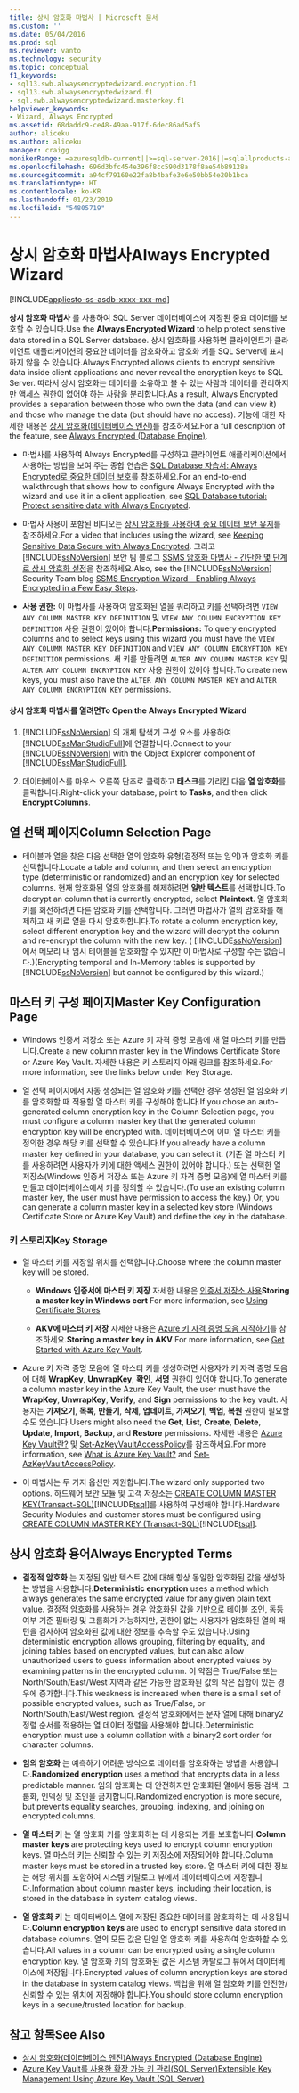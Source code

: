 ```yaml
---
title: 상시 암호화 마법사 | Microsoft 문서
ms.custom: ''
ms.date: 05/04/2016
ms.prod: sql
ms.reviewer: vanto
ms.technology: security
ms.topic: conceptual
f1_keywords:
- sql13.swb.alwaysencryptedwizard.encryption.f1
- sql13.swb.alwaysencryptedwizard.f1
- sql.swb.alwaysencryptedwizard.masterkey.f1
helpviewer_keywords:
- Wizard, Always Encrypted
ms.assetid: 68daddc9-ce48-49aa-917f-6dec86ad5af5
author: aliceku
ms.author: aliceku
manager: craigg
monikerRange: =azuresqldb-current||>=sql-server-2016||=sqlallproducts-allversions||>=sql-server-linux-2017||=azuresqldb-mi-current
ms.openlocfilehash: 696d3bfc454e396f8cc590d3178f8ae54b89128a
ms.sourcegitcommit: a94cf79160e22fa8b4bafe3e6e50bb54e20b1bca
ms.translationtype: HT
ms.contentlocale: ko-KR
ms.lasthandoff: 01/23/2019
ms.locfileid: "54805719"
---
```

# <a name="always-encrypted-wizard"></a><span data-ttu-id="29a2a-102">상시 암호화 마법사</span><span class="sxs-lookup"><span data-stu-id="29a2a-102">Always Encrypted Wizard</span></span>
[!INCLUDE[appliesto-ss-asdb-xxxx-xxx-md](../../../includes/appliesto-ss-asdb-xxxx-xxx-md.md)]

<span data-ttu-id="29a2a-103">**상시 암호화 마법사** 를 사용하여 SQL Server 데이터베이스에 저장된 중요 데이터를 보호할 수 있습니다.</span><span class="sxs-lookup"><span data-stu-id="29a2a-103">Use the **Always Encrypted Wizard** to help protect sensitive data  stored in a SQL Server database.</span></span> <span data-ttu-id="29a2a-104">상시 암호화를 사용하면 클라이언트가 클라이언트 애플리케이션의 중요한 데이터를 암호화하고 암호화 키를 SQL Server에 표시하지 않을 수 있습니다.</span><span class="sxs-lookup"><span data-stu-id="29a2a-104">Always Encrypted allows clients to encrypt sensitive data inside client applications and never reveal the encryption keys to SQL Server.</span></span> <span data-ttu-id="29a2a-105">따라서 상시 암호화는 데이터를 소유하고 볼 수 있는 사람과 데이터를 관리하지만 액세스 권한이 없어야 하는 사람을 분리합니다.</span><span class="sxs-lookup"><span data-stu-id="29a2a-105">As a result, Always Encrypted provides a separation between those who own the data (and can view it) and those who manage the data (but should have no access).</span></span>  <span data-ttu-id="29a2a-106">기능에 대한 자세한 내용은 [상시 암호화&#40;데이터베이스 엔진&#41;](../../../relational-databases/security/encryption/always-encrypted-database-engine.md)를 참조하세요.</span><span class="sxs-lookup"><span data-stu-id="29a2a-106">For a full description of the feature, see [Always Encrypted &#40;Database Engine&#41;](../../../relational-databases/security/encryption/always-encrypted-database-engine.md).</span></span>  
 
 - <span data-ttu-id="29a2a-107">마법사를 사용하여 Always Encrypted를 구성하고 클라이언트 애플리케이션에서 사용하는 방법을 보여 주는 종합 연습은 [SQL Database 자습서: Always Encrypted로 중요한 데이터 보호](https://azure.microsoft.com/documentation/articles/sql-database-always-encrypted/)를 참조하세요.</span><span class="sxs-lookup"><span data-stu-id="29a2a-107">For an end-to-end walkthrough that shows how to configure Always Encrypted with the wizard and use it in a client application, see [SQL Database tutorial: Protect sensitive data with Always Encrypted](https://azure.microsoft.com/documentation/articles/sql-database-always-encrypted/).</span></span>  
 
 - <span data-ttu-id="29a2a-108">마법사 사용이 포함된 비디오는 [상시 암호화를 사용하여 중요 데이터 보안 유지](https://channel9.msdn.com/events/DataDriven/SQLServer2016/AlwaysEncrypted)를 참조하세요.</span><span class="sxs-lookup"><span data-stu-id="29a2a-108">For a video that includes using the wizard, see [Keeping Sensitive Data Secure with Always Encrypted](https://channel9.msdn.com/events/DataDriven/SQLServer2016/AlwaysEncrypted).</span></span> <span data-ttu-id="29a2a-109">그리고 [!INCLUDE[ssNoVersion](../../../includes/ssnoversion-md.md)] 보안 팀 블로그 [SSMS 암호화 마법사 - 간단한 몇 단계로 상시 암호화 설정](https://blogs.msdn.com/b/sqlsecurity/archive/2015/11/01/ssms-encryption-wizard-enabling-always-encrypted-made-easy.aspx)을 참조하세요.</span><span class="sxs-lookup"><span data-stu-id="29a2a-109">Also, see the [!INCLUDE[ssNoVersion](../../../includes/ssnoversion-md.md)] Security Team blog [SSMS Encryption Wizard - Enabling Always Encrypted in a Few Easy Steps](https://blogs.msdn.com/b/sqlsecurity/archive/2015/11/01/ssms-encryption-wizard-enabling-always-encrypted-made-easy.aspx).</span></span>  
 
 - <span data-ttu-id="29a2a-110">**사용 권한:** 이 마법사를 사용하여 암호화된 열을 쿼리하고 키를 선택하려면 `VIEW ANY COLUMN MASTER KEY DEFINITION` 및 `VIEW ANY COLUMN ENCRYPTION KEY DEFINITION` 사용 권한이 있어야 합니다.</span><span class="sxs-lookup"><span data-stu-id="29a2a-110">**Permissions:** To query encrypted columns and to select keys using this wizard you must have the `VIEW ANY COLUMN MASTER KEY DEFINITION` and `VIEW ANY COLUMN ENCRYPTION KEY DEFINITION` permissions.</span></span> <span data-ttu-id="29a2a-111">새 키를 만들려면 `ALTER ANY COLUMN MASTER KEY` 및 `ALTER ANY COLUMN ENCRYPTION KEY` 사용 권한이 있어야 합니다.</span><span class="sxs-lookup"><span data-stu-id="29a2a-111">To create new keys, you must also have the `ALTER ANY COLUMN MASTER KEY` and `ALTER ANY COLUMN ENCRYPTION KEY` permissions.</span></span>  
 
 #### <a name="to-open-the-always-encrypted-wizard"></a><span data-ttu-id="29a2a-112">상시 암호화 마법사를 열려면</span><span class="sxs-lookup"><span data-stu-id="29a2a-112">To Open the Always Encrypted Wizard</span></span>
 
 1.  <span data-ttu-id="29a2a-113">[!INCLUDE[ssNoVersion](../../../includes/ssnoversion-md.md)] 의 개체 탐색기 구성 요소를 사용하여 [!INCLUDE[ssManStudioFull](../../../includes/ssmanstudiofull-md.md)]에 연결합니다.</span><span class="sxs-lookup"><span data-stu-id="29a2a-113">Connect to your [!INCLUDE[ssNoVersion](../../../includes/ssnoversion-md.md)] with the Object Explorer component of [!INCLUDE[ssManStudioFull](../../../includes/ssmanstudiofull-md.md)].</span></span>  
   
 2.  <span data-ttu-id="29a2a-114">데이터베이스를 마우스 오른쪽 단추로 클릭하고 **태스크**를 가리킨 다음 **열 암호화**를 클릭합니다.</span><span class="sxs-lookup"><span data-stu-id="29a2a-114">Right-click your database, point to **Tasks**, and then click **Encrypt Columns**.</span></span>  
   
 ## <a name="column-selection-page"></a><span data-ttu-id="29a2a-115">열 선택 페이지</span><span class="sxs-lookup"><span data-stu-id="29a2a-115">Column Selection Page</span></span>
 - <span data-ttu-id="29a2a-116">테이블과 열을 찾은 다음 선택한 열의 암호화 유형(결정적 또는 임의)과 암호화 키를 선택합니다.</span><span class="sxs-lookup"><span data-stu-id="29a2a-116">Locate a table and column, and then select an encryption type  (deterministic or randomized) and an encryption key for selected columns.</span></span> <span data-ttu-id="29a2a-117">현재 암호화된 열의 암호화를 해제하려면 **일반 텍스트**를 선택합니다.</span><span class="sxs-lookup"><span data-stu-id="29a2a-117">To decrypt an column that is currently encrypted, select **Plaintext**.</span></span> <span data-ttu-id="29a2a-118">열 암호화 키를 회전하려면 다른 암호화 키를 선택합니다. 그러면 마법사가 열의 암호화를 해제하고 새 키로 열을 다시 암호화합니다.</span><span class="sxs-lookup"><span data-stu-id="29a2a-118">To rotate a column encryption key, select different encryption key and the wizard will decrypt the column and re-encrypt the column with the new key.</span></span> <span data-ttu-id="29a2a-119">( [!INCLUDE[ssNoVersion](../../../includes/ssnoversion-md.md)] 에서 메모리 내 임시 테이블을 암호화할 수 있지만 이 마법사로 구성할 수는 없습니다.)</span><span class="sxs-lookup"><span data-stu-id="29a2a-119">(Encrypting temporal and In-Memory tables is supported by [!INCLUDE[ssNoVersion](../../../includes/ssnoversion-md.md)] but cannot be configured by this wizard.)</span></span>  
 
## <a name="master-key-configuration-page"></a><span data-ttu-id="29a2a-120">마스터 키 구성 페이지</span><span class="sxs-lookup"><span data-stu-id="29a2a-120">Master Key Configuration Page</span></span>  
 - <span data-ttu-id="29a2a-121">Windows 인증서 저장소 또는 Azure 키 자격 증명 모음에 새 열 마스터 키를 만듭니다.</span><span class="sxs-lookup"><span data-stu-id="29a2a-121">Create a new column master key in the Windows Certificate Store or Azure Key Vault.</span></span> <span data-ttu-id="29a2a-122">자세한 내용은 키 스토리지 아래 링크를 참조하세요.</span><span class="sxs-lookup"><span data-stu-id="29a2a-122">For more information, see the links below under Key Storage.</span></span>  
 
 - <span data-ttu-id="29a2a-123">열 선택 페이지에서 자동 생성되는 열 암호화 키를 선택한 경우 생성된 열 암호화 키를 암호화할 때 적용할 열 마스터 키를 구성해야 합니다.</span><span class="sxs-lookup"><span data-stu-id="29a2a-123">If you chose an auto-generated column encryption key in the Column Selection page, you must configure a column master key that the generated column encryption key will be encrypted with.</span></span> <span data-ttu-id="29a2a-124">데이터베이스에 이미 열 마스터 키를 정의한 경우 해당 키를 선택할 수 있습니다.</span><span class="sxs-lookup"><span data-stu-id="29a2a-124">If you already have a column master key defined in your database, you can select it.</span></span> <span data-ttu-id="29a2a-125">(기존 열 마스터 키를 사용하려면 사용자가 키에 대한 액세스 권한이 있어야 합니다.) 또는 선택한 열 저장소(Windows 인증서 저장소 또는 Azure 키 자격 증명 모음)에 열 마스터 키를 만들고 데이터베이스에서 키를 정의할 수 있습니다.</span><span class="sxs-lookup"><span data-stu-id="29a2a-125">(To use an existing column master key, the user must have permission to access the key.) Or, you can generate a column master key in a selected key store (Windows Certificate Store or Azure Key Vault) and define the key in the database.</span></span>  
 
 ### <a name="key-storage"></a><span data-ttu-id="29a2a-126">**키 스토리지**</span><span class="sxs-lookup"><span data-stu-id="29a2a-126">**Key Storage**</span></span>  
 
 - <span data-ttu-id="29a2a-127">열 마스터 키를 저장할 위치를 선택합니다.</span><span class="sxs-lookup"><span data-stu-id="29a2a-127">Choose where the column master key will be stored.</span></span>  
 
   - <span data-ttu-id="29a2a-128">**Windows 인증서에 마스터 키 저장** 자세한 내용은 [인증서 저장소 사용](/windows/desktop/SecCrypto/using-certificate-stores)</span><span class="sxs-lookup"><span data-stu-id="29a2a-128">**Storing a master key in Windows cert** For more information, see [Using Certificate Stores](/windows/desktop/SecCrypto/using-certificate-stores)</span></span>  
 
   - <span data-ttu-id="29a2a-129">**AKV에 마스터 키 저장** 자세한 내용은 [Azure 키 자격 증명 모음 시작하기](https://azure.microsoft.com/documentation/articles/key-vault-get-started/)를 참조하세요.</span><span class="sxs-lookup"><span data-stu-id="29a2a-129">**Storing a master key in AKV** For more information, see [Get Started with Azure Key Vault](https://azure.microsoft.com/documentation/articles/key-vault-get-started/).</span></span>  
 
 - <span data-ttu-id="29a2a-130">Azure 키 자격 증명 모음에 열 마스터 키를 생성하려면 사용자가 키 자격 증명 모음에 대해 **WrapKey**, **UnwrapKey**, **확인**, **서명** 권한이 있어야 합니다.</span><span class="sxs-lookup"><span data-stu-id="29a2a-130">To generate a column master key in the Azure Key Vault, the user must have the **WrapKey**, **UnwrapKey**, **Verify**, and **Sign** permissions to the key vault.</span></span> <span data-ttu-id="29a2a-131">사용자는 **가져오기**, **목록**, **만들기**, **삭제**, **업데이트**, **가져오기**, **백업**, **복원** 권한이 필요할 수도 있습니다.</span><span class="sxs-lookup"><span data-stu-id="29a2a-131">Users might also need the **Get**, **List**, **Create**, **Delete**, **Update**, **Import**, **Backup**, and **Restore** permissions.</span></span> <span data-ttu-id="29a2a-132">자세한 내용은 [Azure Key Vault란?](https://azure.microsoft.com/documentation/articles/key-vault-whatis/) 및 [Set-AzKeyVaultAccessPolicy](https://msdn.microsoft.com/library/mt603625.aspx)를 참조하세요.</span><span class="sxs-lookup"><span data-stu-id="29a2a-132">For more information, see [What is Azure Key Vault?](https://azure.microsoft.com/documentation/articles/key-vault-whatis/) and   [Set-AzKeyVaultAccessPolicy](https://msdn.microsoft.com/library/mt603625.aspx).</span></span>  
 
 - <span data-ttu-id="29a2a-133">이 마법사는 두 가지 옵션만 지원합니다.</span><span class="sxs-lookup"><span data-stu-id="29a2a-133">The wizard only supported two options.</span></span> <span data-ttu-id="29a2a-134">하드웨어 보안 모듈 및 고객 저장소는 [CREATE COLUMN MASTER KEY&#40;Transact-SQL&#41;](../../../t-sql/statements/create-column-master-key-transact-sql.md)[!INCLUDE[tsql](../../../includes/tsql-md.md)]를 사용하여 구성해야 합니다.</span><span class="sxs-lookup"><span data-stu-id="29a2a-134">Hardware Security Modules and customer stores must be configured using [CREATE COLUMN MASTER KEY &#40;Transact-SQL&#41;](../../../t-sql/statements/create-column-master-key-transact-sql.md)[!INCLUDE[tsql](../../../includes/tsql-md.md)].</span></span>  
 
 ## <a name="always-encrypted-terms"></a><span data-ttu-id="29a2a-135">상시 암호화 용어</span><span class="sxs-lookup"><span data-stu-id="29a2a-135">Always Encrypted Terms</span></span>  
 
 - <span data-ttu-id="29a2a-136">**결정적 암호화** 는 지정된 일반 텍스트 값에 대해 항상 동일한 암호화된 값을 생성하는 방법을 사용합니다.</span><span class="sxs-lookup"><span data-stu-id="29a2a-136">**Deterministic encryption** uses a method which always generates the same encrypted value for any given plain text value.</span></span> <span data-ttu-id="29a2a-137">결정적 암호화를 사용하는 경우 암호화된 값을 기반으로 테이블 조인, 동등 여부 기준 필터링 및 그룹화가 가능하지만, 권한이 없는 사용자가 암호화된 열의 패턴을 검사하여 암호화된 값에 대한 정보를 추측할 수도 있습니다.</span><span class="sxs-lookup"><span data-stu-id="29a2a-137">Using deterministic encryption allows grouping, filtering by equality, and joining tables based on encrypted values, but can also allow unauthorized users to guess information about encrypted values by examining patterns in the encrypted column.</span></span> <span data-ttu-id="29a2a-138">이 약점은 True/False 또는 North/South/East/West 지역과 같은 가능한 암호화된 값의 작은 집합이 있는 경우에 증가합니다.</span><span class="sxs-lookup"><span data-stu-id="29a2a-138">This weakness is increased when there is a small set of possible encrypted values, such as True/False, or North/South/East/West region.</span></span> <span data-ttu-id="29a2a-139">결정적 암호화에서는 문자 열에 대해 binary2 정렬 순서를 적용하는 열 데이터 정렬을 사용해야 합니다.</span><span class="sxs-lookup"><span data-stu-id="29a2a-139">Deterministic encryption must use a column collation with a binary2 sort order for character columns.</span></span>  
 
 - <span data-ttu-id="29a2a-140">**임의 암호화** 는 예측하기 어려운 방식으로 데이터를 암호화하는 방법을 사용합니다.</span><span class="sxs-lookup"><span data-stu-id="29a2a-140">**Randomized encryption** uses a method that encrypts data in a less predictable manner.</span></span> <span data-ttu-id="29a2a-141">임의 암호화는 더 안전하지만 암호화된 열에서 동등 검색, 그룹화, 인덱싱 및 조인을 금지합니다.</span><span class="sxs-lookup"><span data-stu-id="29a2a-141">Randomized encryption is more secure, but prevents equality searches, grouping, indexing, and joining on encrypted columns.</span></span>  

 - <span data-ttu-id="29a2a-142">**열 마스터 키** 는 열 암호화 키를 암호화하는 데 사용되는 키를 보호합니다.</span><span class="sxs-lookup"><span data-stu-id="29a2a-142">**Column master keys** are protecting keys used to encrypt column encryption keys.</span></span> <span data-ttu-id="29a2a-143">열 마스터 키는 신뢰할 수 있는 키 저장소에 저장되어야 합니다.</span><span class="sxs-lookup"><span data-stu-id="29a2a-143">Column master keys must be stored in a trusted key store.</span></span> <span data-ttu-id="29a2a-144">열 마스터 키에 대한 정보는 해당 위치를 포함하여 시스템 카탈로그 뷰에서 데이터베이스에 저장됩니다.</span><span class="sxs-lookup"><span data-stu-id="29a2a-144">Information about column master keys, including their location, is stored in the database in system catalog views.</span></span>  

 - <span data-ttu-id="29a2a-145">**열 암호화 키** 는 데이터베이스 열에 저장된 중요한 데이터를 암호화하는 데 사용됩니다.</span><span class="sxs-lookup"><span data-stu-id="29a2a-145">**Column encryption keys** are used to encrypt sensitive data stored in database columns.</span></span> <span data-ttu-id="29a2a-146">열의 모든 값은 단일 열 암호화 키를 사용하여 암호화할 수 있습니다.</span><span class="sxs-lookup"><span data-stu-id="29a2a-146">All values in a column can be encrypted using a single column encryption key.</span></span> <span data-ttu-id="29a2a-147">열 암호화 키의 암호화된 값은 시스템 카탈로그 뷰에서 데이터베이스에 저장됩니다.</span><span class="sxs-lookup"><span data-stu-id="29a2a-147">Encrypted values of column encryption keys are stored in the database in system catalog views.</span></span> <span data-ttu-id="29a2a-148">백업을 위해 열 암호화 키를 안전한/신뢰할 수 있는 위치에 저장해야 합니다.</span><span class="sxs-lookup"><span data-stu-id="29a2a-148">You should store column encryption keys in a secure/trusted location for backup.</span></span>  

 ## <a name="see-also"></a><span data-ttu-id="29a2a-149">참고 항목</span><span class="sxs-lookup"><span data-stu-id="29a2a-149">See Also</span></span>  
 - [<span data-ttu-id="29a2a-150">상시 암호화&#40;데이터베이스 엔진&#41;</span><span class="sxs-lookup"><span data-stu-id="29a2a-150">Always Encrypted &#40;Database Engine&#41;</span></span>](../../../relational-databases/security/encryption/always-encrypted-database-engine.md)   
 - [<span data-ttu-id="29a2a-151">Azure Key Vault를 사용한 확장 가능 키 관리&#40;SQL Server&#41;</span><span class="sxs-lookup"><span data-stu-id="29a2a-151">Extensible Key Management Using Azure Key Vault &#40;SQL Server&#41;</span></span>](../../../relational-databases/security/encryption/extensible-key-management-using-azure-key-vault-sql-server.md)  